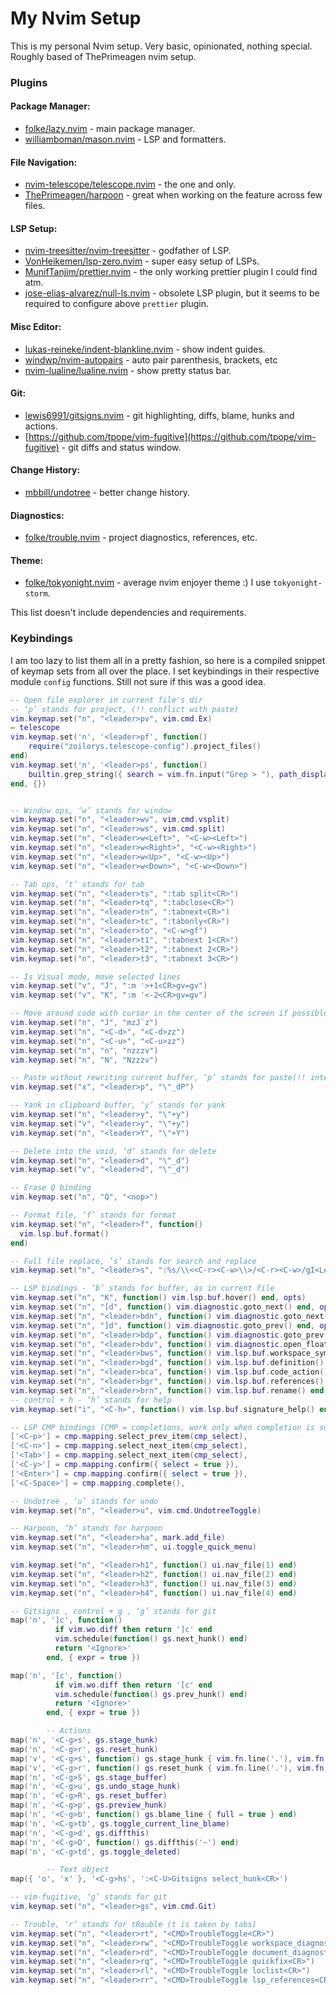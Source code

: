 # My Nvim Setup

This is my personal Nvim setup. Very basic, opinionated, nothing special. Roughly based of ThePrimeagen nvim setup.

### Plugins

#### Package Manager:

- [folke/lazy.nvim](https://github.com/folke/lazy.nvim) - main package manager.
- [williamboman/mason.nvim](https://github.com/williamboman/mason.nvim) - LSP and formatters.

#### File Navigation:
 
- [nvim-telescope/telescope.nvim](https://github.com/nvim-telescope/telescope.nvim) - the one and only.
- [ThePrimeagen/harpoon](https://github.com/ThePrimeagen/harpoon) - great when working on the feature across few files.

#### LSP Setup:

- [nvim-treesitter/nvim-treesitter](https://github.com/nvim-treesitter/nvim-treesitter) - godfather of LSP.
- [VonHeikemen/lsp-zero.nvim](https://github.com/VonHeikemen/lsp-zero.nvim) - super easy setup of LSPs.
- [MunifTanjim/prettier.nvim](https://github.com/MunifTanjim/prettier.nvim) - the only working prettier plugin I could find atm.
- [jose-elias-alvarez/null-ls.nvim](https://github.com/jose-elias-alvarez/null-ls.nvim) - obsolete LSP plugin, but it seems to be required to configure above `prettier` plugin.

#### Misc Editor:

- [lukas-reineke/indent-blankline.nvim](https://github.com/lukas-reineke/indent-blankline.nvim) - show indent guides.
- [windwp/nvim-autopairs](https://github.com/windwp/nvim-autopairs) - auto pair parenthesis, brackets, etc
- [nvim-lualine/lualine.nvim](https://github.com/nvim-lualine/lualine.nvim) - show pretty status bar.

#### Git:

- [lewis6991/gitsigns.nvim](https://github.com/lewis6991/gitsigns.nvim) - git highlighting, diffs, blame, hunks and actions.
- [https://github.com/tpope/vim-fugitive](https://github.com/tpope/vim-fugitive) - git diffs and status window.

#### Change History:

- [mbbill/undotree](https://github.com/mbbill/undotree) - better change history.

#### Diagnostics:

- [folke/trouble.nvim](https://github.com/folke/trouble.nvim) - project diagnostics, references, etc.

#### Theme:

- [folke/tokyonight.nvim](https://github.com/folke/tokyonight.nvim) - average nvim enjoyer theme :) I use `tokyonight-storm`.


This list doesn't include dependencies and requirements.

### Keybindings

I am too lazy to list them all in a pretty fashion, so here is a compiled snippet of keymap sets from all over the place.
I set keybindings in their respective module `config` functions. Still not sure if this was a good idea.

```lua
-- Open file explorer in current file's dir
-- ‘p’ stands for project, (!! conflict with paste)
vim.keymap.set("n", "<leader>pv", vim.cmd.Ex)
— telescope
vim.keymap.set('n', '<leader>pf', function()
    require("zoilorys.telescope-config").project_files()
end)
vim.keymap.set('n', '<leader>ps', function()
    builtin.grep_string({ search = vim.fn.input("Grep > "), path_display = { truncate = 3 } })
end, {})


-- Window ops, ‘w’ stands for window
vim.keymap.set("n", "<leader>wv", vim.cmd.vsplit)
vim.keymap.set("n", "<leader>ws", vim.cmd.split)
vim.keymap.set("n", "<leader>w<Left>", "<C-w><Left>")
vim.keymap.set("n", "<leader>w<Right>", "<C-w><Right>")
vim.keymap.set("n", "<leader>w<Up>", "<C-w><Up>")
vim.keymap.set("n", "<leader>w<Down>", "<C-w><Down>")

-- Tab ops, ’t’ stands for tab
vim.keymap.set("n", "<leader>ts", ":tab split<CR>")
vim.keymap.set("n", "<leader>tq", ":tabclose<CR>")
vim.keymap.set("n", "<leader>tn", ":tabnext<CR>")
vim.keymap.set("n", "<leader>tc", ":tabonly<CR>")
vim.keymap.set("n", "<leader>to", "<C-w>gf")
vim.keymap.set("n", "<leader>t1", ":tabnext 1<CR>")
vim.keymap.set("n", "<leader>t2", ":tabnext 2<CR>")
vim.keymap.set("n", "<leader>t3", ":tabnext 3<CR>")

-- Is Visual mode, move selected lines
vim.keymap.set("v", "J", ":m '>+1<CR>gv=gv")
vim.keymap.set("v", "K", ":m '<-2<CR>gv=gv")

-- Move around code with cursor in the center of the screen if possible
vim.keymap.set("n", "J", "mzJ`z")
vim.keymap.set("n", "<C-d>", "<C-d>zz")
vim.keymap.set("n", "<C-u>", "<C-u>zz")
vim.keymap.set("n", "n", "nzzzv")
vim.keymap.set("n", "N", "Nzzzv")

-- Paste without rewriting current buffer, ‘p’ stands for paste(!! intersects with project)
vim.keymap.set("x", "<leader>p", "\"_dP")

-- Yank in clipboard buffer, ‘y’ stands for yank
vim.keymap.set("n", "<leader>y", "\"+y")
vim.keymap.set("v", "<leader>y", "\"+y")
vim.keymap.set("n", "<leader>Y", "\"+Y")

-- Delete into the void, ‘d’ stands for delete
vim.keymap.set("n", "<leader>d", "\"_d")
vim.keymap.set("v", "<leader>d", "\"_d")

-- Erase Q binding
vim.keymap.set("n", "Q", "<nop>")

-- Format file, ‘f’ stands for format
vim.keymap.set("n", "<leader>f", function()
  vim.lsp.buf.format()
end)

-- Full file replace, ’s’ stands for search and replace
vim.keymap.set("n", "<leader>s", ":%s/\\<<C-r><C-w>\\>/<C-r><C-w>/gI<Left><Left><Left>")

-- LSP bindings - ‘b’ stands for buffer, as in current file
vim.keymap.set("n", "K", function() vim.lsp.buf.hover() end, opts)
vim.keymap.set("n", "[d", function() vim.diagnostic.goto_next() end, opts)
vim.keymap.set("n", "<leader>bdn", function() vim.diagnostic.goto_next() end, opts)
vim.keymap.set("n", "]d", function() vim.diagnostic.goto_prev() end, opts)
vim.keymap.set("n", "<leader>bdp", function() vim.diagnostic.goto_prev() end, opts)
vim.keymap.set("n", "<leader>bdv", function() vim.diagnostic.open_float() end, opts)
vim.keymap.set("n", "<leader>bws", function() vim.lsp.buf.workspace_symbol() end, opts)
vim.keymap.set("n", "<leader>bgd", function() vim.lsp.buf.definition() end, opts)
vim.keymap.set("n", "<leader>bca", function() vim.lsp.buf.code_action() end, opts)
vim.keymap.set("n", "<leader>bgr", function() vim.lsp.buf.references() end, opts)
vim.keymap.set("n", "<leader>brn", function() vim.lsp.buf.rename() end, opts)
-- control + h - ‘h’ stands for help
vim.keymap.set("i", "<C-h>", function() vim.lsp.buf.signature_help() end, opts)

-- LSP CMP bindings (CMP = completions, work only when completion is suggested)
['<C-p>'] = cmp.mapping.select_prev_item(cmp_select),
['<C-n>'] = cmp.mapping.select_next_item(cmp_select),
['<Tab>'] = cmp.mapping.select_next_item(cmp_select),
['<C-y>'] = cmp.mapping.confirm({ select = true }),
['<Enter>'] = cmp.mapping.confirm({ select = true }),
['<C-Space>'] = cmp.mapping.complete(),

-- Undotree , ‘u’ stands for undo
vim.keymap.set("n", "<leader>u", vim.cmd.UndotreeToggle)

-- Harpoon, ‘h’ stands for harpoon
vim.keymap.set("n", "<leader>ha", mark.add_file)
vim.keymap.set("n", "<leader>hm", ui.toggle_quick_menu)

vim.keymap.set("n", "<leader>h1", function() ui.nav_file(1) end)
vim.keymap.set("n", "<leader>h2", function() ui.nav_file(2) end)
vim.keymap.set("n", "<leader>h3", function() ui.nav_file(3) end)
vim.keymap.set("n", "<leader>h4", function() ui.nav_file(4) end)

-- Gitsigns , control + g , ‘g’ stands for git
map('n', ']c', function()
          if vim.wo.diff then return ']c' end
          vim.schedule(function() gs.next_hunk() end)
          return '<Ignore>'
        end, { expr = true })

map('n', '[c', function()
          if vim.wo.diff then return '[c' end
          vim.schedule(function() gs.prev_hunk() end)
          return '<Ignore>'
        end, { expr = true })

        -- Actions
map('n', '<C-g>s', gs.stage_hunk)
map('n', '<C-g>r', gs.reset_hunk)
map('v', '<C-g>s', function() gs.stage_hunk { vim.fn.line('.'), vim.fn.line('v') } end)
map('v', '<C-g>r', function() gs.reset_hunk { vim.fn.line('.'), vim.fn.line('v') } end)
map('n', '<C-g>S', gs.stage_buffer)
map('n', '<C-g>u', gs.undo_stage_hunk)
map('n', '<C-g>R', gs.reset_buffer)
map('n', '<C-g>p', gs.preview_hunk)
map('n', '<C-g>b', function() gs.blame_line { full = true } end)
map('n', '<C-g>tb', gs.toggle_current_line_blame)
map('n', '<C-g>d', gs.diffthis)
map('n', '<C-g>D', function() gs.diffthis('~') end)
map('n', '<C-g>td', gs.toggle_deleted)

        -- Text object
map({ 'o', 'x' }, '<C-g>hs', ':<C-U>Gitsigns select_hunk<CR>')

-- vim-fugitive, ‘g’ stands for git
vim.keymap.set("n", "<leader>gs", vim.cmd.Git)

-- Trouble, ‘r’ stands for tRouble (t is taken by tabs)
vim.keymap.set("n", "<leader>rt", "<CMD>TroubleToggle<CR>")
vim.keymap.set("n", "<leader>rw", "<CMD>TroubleToggle workspace_diagnostics<CR>")
vim.keymap.set("n", "<leader>rd", "<CMD>TroubleToggle document_diagnostics<CR>")
vim.keymap.set("n", "<leader>rq", "<CMD>TroubleToggle quickfix<CR>")
vim.keymap.set("n", "<leader>rl", "<CMD>TroubleToggle loclist<CR>")
vim.keymap.set("n", "<leader>rr", "<CMD>TroubleToggle lsp_references<CR>")
```

